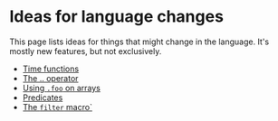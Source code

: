 
# Ideas for language changes

This page lists ideas for things that might change in the language.
It's mostly new features, but not exclusively.

* [Time functions](time.md)
* [The .. operator](dotdot.md)
* [Using `.foo` on arrays](dot-on-array.md)
* [Predicates](predicates.md)
* [The `filter` macro`](filter.md)